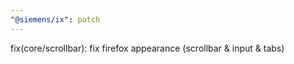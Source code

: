 ```yaml
---
"@siemens/ix": patch
---
```


fix(core/scrollbar): fix firefox appearance (scrollbar & input & tabs)

